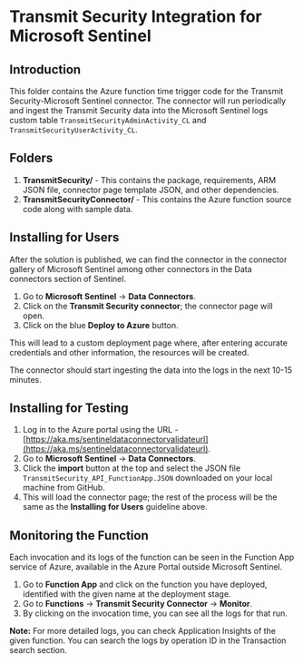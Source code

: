 # Transmit Security Integration for Microsoft Sentinel

## Introduction

This folder contains the Azure function time trigger code for the Transmit Security-Microsoft Sentinel connector. The connector will run periodically and ingest the Transmit Security data into the Microsoft Sentinel logs custom table `TransmitSecurityAdminActivity_CL` and `TransmitSecurityUserActivity_CL`.

## Folders

1. **TransmitSecurity/** - This contains the package, requirements, ARM JSON file, connector page template JSON, and other dependencies.
2. **TransmitSecurityConnector/** - This contains the Azure function source code along with sample data.

## Installing for Users

After the solution is published, we can find the connector in the connector gallery of Microsoft Sentinel among other connectors in the Data connectors section of Sentinel.

1. Go to **Microsoft Sentinel** -> **Data Connectors**.
2. Click on the **Transmit Security connector**; the connector page will open.
3. Click on the blue **Deploy to Azure** button.

This will lead to a custom deployment page where, after entering accurate credentials and other information, the resources will be created.

The connector should start ingesting the data into the logs in the next 10-15 minutes.

## Installing for Testing

1. Log in to the Azure portal using the URL - [https://aka.ms/sentineldataconnectorvalidateurl](https://aka.ms/sentineldataconnectorvalidateurl).
2. Go to **Microsoft Sentinel** -> **Data Connectors**.
3. Click the **import** button at the top and select the JSON file `TransmitSecurity_API_FunctionApp.JSON` downloaded on your local machine from GitHub.
4. This will load the connector page; the rest of the process will be the same as the **Installing for Users** guideline above.

## Monitoring the Function

Each invocation and its logs of the function can be seen in the Function App service of Azure, available in the Azure Portal outside Microsoft Sentinel.

1. Go to **Function App** and click on the function you have deployed, identified with the given name at the deployment stage.
2. Go to **Functions** -> **Transmit Security Connector** -> **Monitor**.
3. By clicking on the invocation time, you can see all the logs for that run.

**Note:** For more detailed logs, you can check Application Insights of the given function. You can search the logs by operation ID in the Transaction search section.